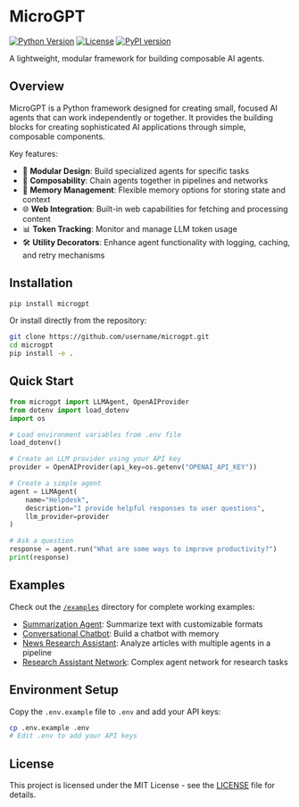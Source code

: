 # MicroGPT

[![Python Version](https://img.shields.io/badge/python-3.8%2B-blue.svg)](https://www.python.org/downloads/)
[![License](https://img.shields.io/badge/license-MIT-green.svg)](LICENSE)
[![PyPI version](https://badge.fury.io/py/microgpt.svg)](https://badge.fury.io/py/microgpt)

A lightweight, modular framework for building composable AI agents.

## Overview

MicroGPT is a Python framework designed for creating small, focused AI agents that can work independently or together. It provides the building blocks for creating sophisticated AI applications through simple, composable components.

Key features:
- 🧩 **Modular Design**: Build specialized agents for specific tasks
- 🔄 **Composability**: Chain agents together in pipelines and networks
- 💾 **Memory Management**: Flexible memory options for storing state and context
- 🌐 **Web Integration**: Built-in web capabilities for fetching and processing content
- 📊 **Token Tracking**: Monitor and manage LLM token usage
- 🛠️ **Utility Decorators**: Enhance agent functionality with logging, caching, and retry mechanisms

## Installation

```bash
pip install microgpt
```

Or install directly from the repository:

```bash
git clone https://github.com/username/microgpt.git
cd microgpt
pip install -e .
```

## Quick Start

```python
from microgpt import LLMAgent, OpenAIProvider
from dotenv import load_dotenv
import os

# Load environment variables from .env file
load_dotenv()

# Create an LLM provider using your API key
provider = OpenAIProvider(api_key=os.getenv("OPENAI_API_KEY"))

# Create a simple agent
agent = LLMAgent(
    name="Helpdesk",
    description="I provide helpful responses to user questions",
    llm_provider=provider
)

# Ask a question
response = agent.run("What are some ways to improve productivity?")
print(response)
```

## Examples

Check out the [`/examples`](examples) directory for complete working examples:

- [Summarization Agent](examples/summarization_agent.py): Summarize text with customizable formats
- [Conversational Chatbot](examples/conversational_chatbot.py): Build a chatbot with memory
- [News Research Assistant](examples/news_research_assistant.py): Analyze articles with multiple agents in a pipeline
- [Research Assistant Network](examples/research_assistant_network.py): Complex agent network for research tasks

## Environment Setup

Copy the `.env.example` file to `.env` and add your API keys:

```bash
cp .env.example .env
# Edit .env to add your API keys
```

## License

This project is licensed under the MIT License - see the [LICENSE](LICENSE) file for details.
